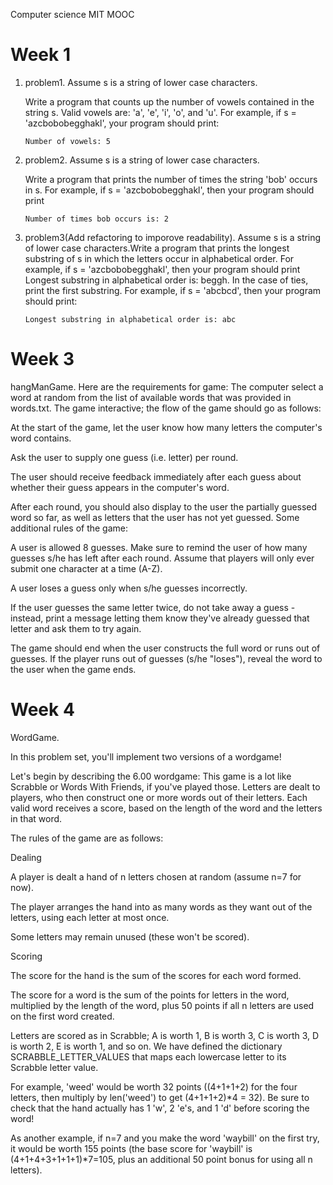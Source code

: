 Computer science MIT MOOC

# Week 1
1. problem1. Assume s is a string of lower case characters.

    Write a program that counts up the number of vowels contained in the string s. Valid vowels are: 'a', 'e', 'i', 'o', and 'u'.
For example, if s = 'azcbobobegghakl', your program should print:
    ```
    Number of vowels: 5
    ```
1. problem2. Assume s is a string of lower case characters.

    Write a program that prints the number of times the string 'bob' occurs in s. 
    For example, if s = 'azcbobobegghakl', then your program should print
    ```
    Number of times bob occurs is: 2
    ```
1. problem3(Add refactoring to imporove readability). Assume s is a string of lower case characters.Write a program that prints the longest substring of s in which the letters occur in alphabetical order. For example, if s = 'azcbobobegghakl', then your program should print Longest substring in alphabetical order is: beggh. In the case of ties, print the first substring. For example, if s = 'abcbcd', then your program should print:
    ```
    Longest substring in alphabetical order is: abc
    ```

# Week 3

   hangManGame.
   Here are the requirements for game:
    The computer  select a word at random from the list of available words that was provided in words.txt.
The game interactive; the flow of the game should go as follows:

   At the start of the game, let the user know how many letters the computer's word contains.

   Ask the user to supply one guess (i.e. letter) per round.

   The user should receive feedback immediately after each guess about whether their guess appears in the computer's word.

   After each round, you should also display to the user the partially guessed word so far, as well as letters that the user has not yet guessed.
    Some additional rules of the game:

   A user is allowed 8 guesses. Make sure to remind the user of how many guesses s/he has left after each round. Assume that players will only ever submit one character at a time (A-Z).

   A user loses a guess only when s/he guesses incorrectly.

   If the user guesses the same letter twice, do not take away a guess - instead, print a message letting them know they've already guessed that letter and ask them to try again.

   The game should end when the user constructs the full word or runs out of guesses. If the player runs out of guesses (s/he "loses"), reveal the word to the user when the game ends.

# Week 4
WordGame.

In this problem set, you'll implement two versions of a wordgame!

Let's begin by describing the 6.00 wordgame: This game is a lot like Scrabble or Words With Friends, if you've played those. Letters are dealt to players, who then construct one or more words out of their letters. Each valid word receives a score, based on the length of the word and the letters in that word.

The rules of the game are as follows:

Dealing

   A player is dealt a hand of n letters chosen at random (assume n=7 for now).

   The player arranges the hand into as many words as they want out of the letters, using each letter at most once.

   Some letters may remain unused (these won't be scored).

Scoring

   The score for the hand is the sum of the scores for each word formed.

   The score for a word is the sum of the points for letters in the word, multiplied by the length of the word, plus 50 points if all n letters are used on the first word created.

  Letters are scored as in Scrabble; A is worth 1, B is worth 3, C is worth 3, D is worth 2, E is worth 1, and so on. We have defined the dictionary SCRABBLE_LETTER_VALUES that maps each lowercase letter to its Scrabble letter value.

  For example, 'weed' would be worth 32 points ((4+1+1+2) for the four letters, then multiply by len('weed') to get (4+1+1+2)*4 = 32). Be sure to check that the hand actually has 1 'w', 2 'e's, and 1 'd' before scoring the word!

  As another example, if n=7 and you make the word 'waybill' on the first try, it would be worth 155 points (the base score for 'waybill' is (4+1+4+3+1+1+1)*7=105, plus an additional 50 point bonus for using all n letters).

